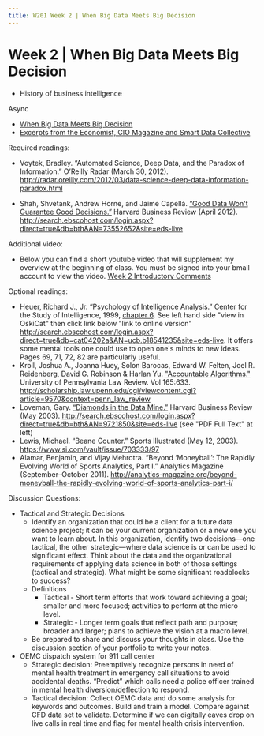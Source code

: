 ```yaml
---
title: W201 Week 2 | When Big Data Meets Big Decision
---
```


# Week 2 | When Big Data Meets Big Decision
  * History of business intelligence

Async
* [When Big Data Meets Big Decision](https://learn.datascience.berkeley.edu/ap/courses/266/sections/63f6d138-9c2e-4d9e-b9b1-4d2e70788eaf/coursework/courseModule/3b1102bc-8646-485f-ab3a-c3259394dd2b)
* [Excerpts from the Economist, CIO Magazine and Smart Data Collective](./RDADA2.4.1businessintelligenceanddatascience.pdf) 

Required readings:

* Voytek, Bradley. “Automated Science, Deep Data, and the Paradox of Information.” O’Reilly Radar (March 30, 2012). http://radar.oreilly.com/2012/03/data-science-deep-data-information-paradox.html

* Shah, Shvetank, Andrew Horne, and Jaime Capellá. [“Good Data Won't Guarantee Good Decisions.”](./Good_Data_Wont_Guarantee_Good_Decisions.pdf) Harvard Business Review (April 2012). http://search.ebscohost.com/login.aspx?direct=true&db=bth&AN=73552652&site=eds-live

Additional video:
* Below you can find a short youtube video that will supplement my overview at the beginning of class. You must be signed into your bmail account to view the video. [Week 2 Introductory Comments](https://www.youtube.com/watch?v=VVT7oWOhyjk&feature=youtu.be)

Optional readings:
* Heuer, Richard J., Jr. “Psychology of Intelligence Analysis.” Center for the Study of Intelligence, 1999, [chapter 6](./PsychologyOfIntelligenceAnalysis.pdf).  See left hand side "view in OskiCat" then click link below "link to online version" http://search.ebscohost.com/login.aspx?direct=true&db=cat04202a&AN=ucb.b18541235&site=eds-live. It offers some mental tools one could use to open one's minds to new ideas. Pages 69, 71, 72, 82 are particularly useful.
* Kroll, Joshua A., Joanna Huey, Solon Barocas, Edward W. Felten, Joel R. Reidenberg, David G. Robinson & Harlan Yu. ["Accountable Algorithms."](./AccountableAlgorithms.pdf) University of Pennsylvania Law Review. Vol 165:633. http://scholarship.law.upenn.edu/cgi/viewcontent.cgi?article=9570&context=penn_law_review
* Loveman, Gary. [“Diamonds in the Data Mine.”](./Diamonds_in_the_Data_Mine.pdf) Harvard Business Review (May 2003). http://search.ebscohost.com/login.aspx?direct=true&db=bth&AN=9721850&site=eds-live 
(see "PDF Full Text" at left)
* Lewis, Michael. “Beane Counter.” Sports Illustrated (May 12, 2003). https://www.si.com/vault/issue/703333/97
* Alamar, Benjamin, and Vijay Mehrotra. “Beyond ‘Moneyball’: The Rapidly Evolving World of Sports Analytics, Part I.” Analytics Magazine (September–October 2011). http://analytics-magazine.org/beyond-moneyball-the-rapidly-evolving-world-of-sports-analytics-part-i/

Discussion Questions:
* Tactical and Strategic Decisions 
  * Identify an organization that could be a client for a future data science project; it can be your current organization or a new one you want to learn about. In this organization, identify two decisions—one tactical, the other strategic—where data science is or can be used to significant effect. Think about the data and the organizational requirements of applying data science in both of those settings (tactical and strategic). What might be some significant roadblocks to success?  
  * Definitions
    * Tactical - Short term efforts that work toward achieving a goal; smaller and more focused; activities to perform at the micro level.
    * Strategic - Longer term goals that reflect path and purpose; broader and larger; plans to achieve the vision at a macro level.
  * Be prepared to share and discuss your thoughts in class. Use the discussion section of your portfolio to write your notes.
* OEMC dispatch system for 911 call center
  * Strategic decision: Preemptively recognize persons in need of mental health treatment in emergency call situations to avoid accidental deaths. “Predict” which calls need a police officer trained in mental health diversion/deflection to respond.
  * Tactical decision: Collect OEMC data and do some analysis for keywords and outcomes. Build and train a model. Compare against CFD data set to validate. Determine if we can digitally eaves drop on live calls in real time and flag for mental health crisis intervention.

